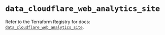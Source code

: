 # `data_cloudflare_web_analytics_site`

Refer to the Terraform Registry for docs: [`data_cloudflare_web_analytics_site`](https://registry.terraform.io/providers/cloudflare/cloudflare/5.3.0/docs/data-sources/web_analytics_site).
